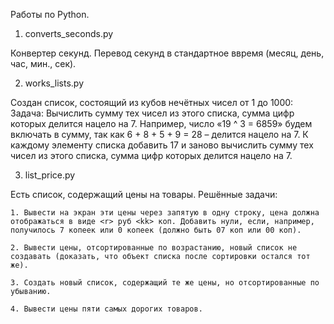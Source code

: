 Работы по Python.

1. converts_seconds.py

Конвертер секунд. Перевод секунд в стандартное ввремя (месяц, день, час, мин., сек).

2. works_lists.py

Создан список, состоящий из кубов нечётных чисел от 1 до 1000:
    Задача: Вычислить сумму тех чисел из этого списка, сумма цифр которых делится нацело на 7. 
    Например, число «19 ^ 3 = 6859» будем включать в сумму, так как 6 + 8 + 5 + 9 = 28 – делится нацело на 7.
    К каждому элементу списка добавить 17 и заново вычислить сумму тех чисел из этого списка, сумма цифр которых делится нацело на 7.

3. list_price.py

Есть список, содержащий цены на товары.
Решённые задачи: 

    1. Вывести на экран эти цены через запятую в одну строку, цена должна отображаться в виде <r> руб <kk> коп. Добавить нули, если, например, получилось 7 копеек или 0 копеек (должно быть 07 коп или 00 коп).

    2. Вывести цены, отсортированные по возрастанию, новый список не создавать (доказать, что объект списка после сортировки остался тот же).
    
    3. Создать новый список, содержащий те же цены, но отсортированные по убыванию.
    
    4. Вывести цены пяти самых дорогих товаров.